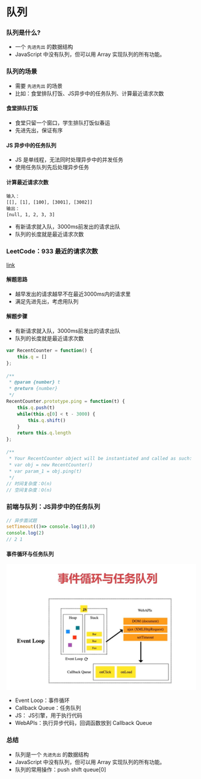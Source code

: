 # 队列

### 队列是什么?
- 一个 `先进先出` 的数据结构
- JavaScript 中没有队列，但可以用 Array 实现队列的所有功能。

### 队列的场景
- 需要 `先进先出` 的场景
- 比如：食堂排队打饭、JS异步中的任务队列、计算最近请求次数

#### 食堂排队打饭
- 食堂只留一个窗口，学生排队打饭似春运
- 先进先出，保证有序

#### JS 异步中的任务队列
- JS 是单线程，无法同时处理异步中的并发任务
- 使用任务队列先后处理异步任务

#### 计算最近请求次数
```
输入：
[[], [1], [100], [3001], [3002]]
输出：
[null, 1, 2, 3, 3]
```
- 有新请求就入队，3000ms前发出的请求出队
- 队列的长度就是最近请求次数

### LeetCode：933 最近的请求次数
[link](https://leetcode-cn.com/problems/number-of-recent-calls/)

#### 解题思路
- 越早发出的请求越早不在最近3000ms内的请求里
- 满足先进先出，考虑用队列

#### 解题步骤
- 有新请求就入队，3000ms前发出的请求出队
- 队列的长度就是最近请求次数

```javascript
var RecentCounter = function() {
    this.q = []
};

/** 
 * @param {number} t
 * @return {number}
 */
RecentCounter.prototype.ping = function(t) {
    this.q.push(t)
    while(this.q[0] < t - 3000) {
        this.q.shift()
    }
    return this.q.length
};

/**
 * Your RecentCounter object will be instantiated and called as such:
 * var obj = new RecentCounter()
 * var param_1 = obj.ping(t)
 */
// 时间复杂度：O(n)
// 空间复杂度：O(n)
```

### 前端与队列：JS异步中的任务队列
```javascript
// 异步面试题
setTimeout(()=> console.log(1),0)
console.log(2)
// 2 1
```

#### 事件循环与任务队列
![queue](./assets/queue.png)
- Event Loop：事件循环
- Callback Queue：任务队列
- JS： JS引擎，用于执行代码
- WebAPIs：执行异步代码，回调函数放到 Callback Queue

### 总结
- 队列是一个 `先进先出` 的数据结构
- JavaScript 中没有队列，但可以用 Array 实现队列的所有功能。
- 队列的常用操作：push shift queue[0]
